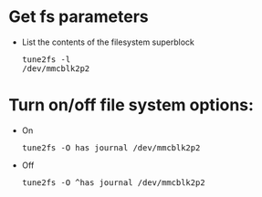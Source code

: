 # Get fs parameters
* List the contents of the filesystem superblock<pre>tune2fs -l /dev/mmcblk2p2</pre>


# Turn on/off file system options:

* On<pre>tune2fs -O has_journal /dev/mmcblk2p2</pre>

* Off<pre>tune2fs -O ^has_journal /dev/mmcblk2p2</pre>
